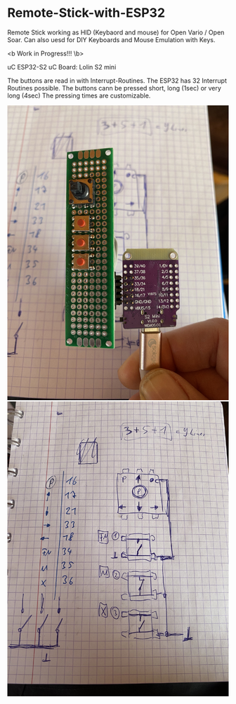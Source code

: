 # Remote-Stick-with-ESP32
Remote Stick working as HID (Keybaord and mouse) for Open Vario / Open Soar.
Can also uesd for DIY Keyboards and Mouse Emulation with Keys.


<b Work in Progress!!! \b> 

uC ESP32-S2
uC Board: Lolin S2 mini

The buttons are read in with Interrupt-Routines. The ESP32 has 32 Interrupt Routines possible.
The buttons cann be pressed short, long (1sec) or very long (4sec)
The pressing times are customizable.

<img src="Hardware.JPG" width="600px" />

<img src="Schematic.JPG" width="600px" />

